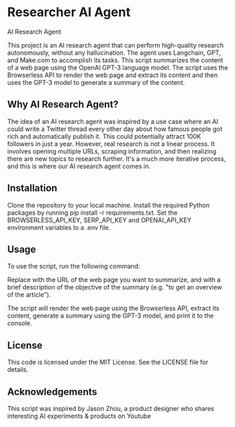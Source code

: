 # Researcher AI Agent
AI Research Agent

This project is an AI research agent that can perform high-quality research autonomously, without any hallucination. The agent uses Langchain, GPT, and Make.com to accomplish its tasks. This script summarizes the content of a web page using the OpenAI GPT-3 language model. The script uses the Browserless API to render the web page and extract its content and then uses the GPT-3 model to generate a summary of the content.

## Why AI Research Agent?

The idea of an AI research agent was inspired by a use case where an AI could write a Twitter thread every other day about how famous people got rich and automatically publish it. This could potentially attract 100K followers in just a year. However, real research is not a linear process. It involves opening multiple URLs, scraping information, and then realizing there are new topics to research further. It's a much more iterative process, and this is where our AI research agent comes in.

## Installation
Clone the repository to your local machine.
Install the required Python packages by running pip install -r requirements.txt.
Set the BROWSERLESS_API_KEY, SERP_API_KEY and OPENAI_API_KEY environment variables to a .env file.

## Usage
To use the script, run the following command:

Replace <url> with the URL of the web page you want to summarize, and <objective> with a brief description of the objective of the summary (e.g. "to get an overview of the article").

The script will render the web page using the Browserless API, extract its content, generate a summary using the GPT-3 model, and print it to the console.

## License
This code is licensed under the MIT License. See the LICENSE file for details.

## Acknowledgements
This script was inspired by Jason Zhou, a product designer who shares interesting AI experiments & products on Youtube
